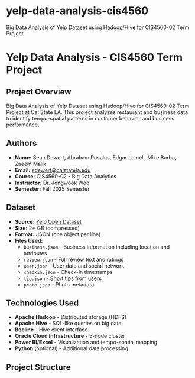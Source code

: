 # yelp-data-analysis-cis4560
Big Data Analysis of Yelp Dataset using Hadoop/Hive for CIS4560-02 Term Project

# Yelp Data Analysis - CIS4560 Term Project

## Project Overview
Big Data Analysis of Yelp Dataset using Hadoop/Hive for CIS4560-02 Term Project at Cal State LA. This project analyzes restaurant and business data to identify tempo-spatial patterns in customer behavior and business performance.

## Authors
- **Name:** Sean Dewert, Abraham Rosales, Edgar Lomeli, Mike Barba, Zaeem Malik
- **Email:** sdewert@calstatela.edu
- **Course:** CIS4560-02 - Big Data Analytics
- **Instructor:** Dr. Jongwook Woo
- **Semester:** Fall 2025 Semester

## Dataset
- **Source:** [Yelp Open Dataset](https://www.yelp.com/dataset)
- **Size:** 2+ GB (compressed)
- **Format:** JSON (one object per line)
- **Files Used:**
  - `business.json` - Business information including location and attributes
  - `review.json` - Full review text and ratings
  - `user.json` - User data and social network
  - `checkin.json` - Check-in timestamps
  - `tip.json` - Short tips from users
  - `photo.json` - Photo metadata

## Technologies Used
- **Apache Hadoop** - Distributed storage (HDFS)
- **Apache Hive** - SQL-like queries on big data
- **Beeline** - Hive client interface
- **Oracle Cloud Infrastructure** - 5-node cluster
- **Power BI/Excel** - Visualization and tempo-spatial mapping
- **Python** (optional) - Additional data processing

## Project Structure
